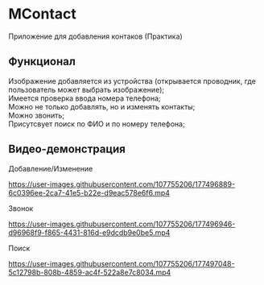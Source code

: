 # MContact
 Приложение для добавления контаков (Практика)

## Функционал
 Изображение добавляется из устройства (открывается проводник, где пользователь может выбрать изображение);  
 Имеется проверка ввода номера телефона;  
 Можно не только добавлять, но и изменять контакты;  
 Можно звонить;  
 Присутсвует поиск по ФИО и по номеру телефона;  
 
## Видео-демонстрация
Добавление/Изменение  





https://user-images.githubusercontent.com/107755206/177496889-6c0396ee-2ca7-41e5-b22e-d9eac578e6f6.mp4  


Звонок  








https://user-images.githubusercontent.com/107755206/177496946-d96968f9-f865-4431-816d-e9dcdb9e0be5.mp4  


Поиск  







https://user-images.githubusercontent.com/107755206/177497048-5c12798b-808b-4859-ac4f-522a8e7c8034.mp4
